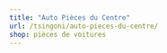 ```yaml
---
title: "Auto Pièces du Centre"
url: /tsingoni/auto-pieces-du-centre/
shop: pièces de voitures
---
```

